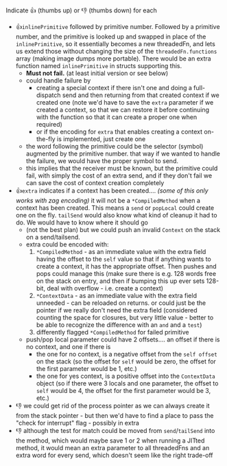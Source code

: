 Indicate 👍 (thumbs up) or 👎 (thumbs down) for each

- 👍`inlinePrimitive` followed by primitive number. Followed by a primitive number, and the primitive is looked up and swapped in place of the `inlinePrimitive`, so it essentially becomes a new threadedFn, and lets us extend those without changing the size of the `threadedFn.functions` array (making image dumps more portable).  There would be an extra function named `inlinePrimitive` in structs supporting this.
	- **Must not fail.** (at least initial version or see below)
	- could handle failure by 
		- creating a special context if there isn't one and doing a full-dispatch send and then returning from that created context if we created one (note we'd have to save the `extra` parameter if we created a context, so that we can restore it before continuing with the function so that it can create a proper one when required)
		- or if the encoding for `extra` that enables creating a context on-the-fly is implemented, just create one
	- the word following the primitive could be the selector (symbol) augmented by the primitive number. that way if we wanted to handle the failure, we would have the proper symbol to send.
	- this implies that the receiver must be known, but the primitive could fail, with simply the cost of an extra send, and if they don't fail we can save the cost of context creation completely
- 👍`extra` indicates if a context has been created.... *(some of this only works with zag encoding)* it will not be a `*CompiledMethod` when a context has been created. This means a `send` or `popLocal` could create one on the fly. `tailSend` would also know what kind of cleanup it had to do. We would have to know where it should go
	- (not the best plan) but we could push an invalid `Context` on the stack on a send/tailsend. 
	- extra could be encoded with:
		1. `*CompiledMethod` - as an immediate value with the extra field having the offset to the `self` value so that if anything wants to create a context, it has the appropriate offset. Then pushes and pops could manage this (make sure there is e.g. 128 words free on the stack on entry, and then if bumping this up ever sets 128-bit, deal with overflow - i.e. create a context)
		2. `*ContextData` - as an immediate value with the extra field unneeded - can be reloaded on returns. or could just be the pointer if we really don't need the extra field (considered counting the space for closures, but very little value - better to be able to recognize the difference with an `and` and a `test`)
		3. differently flagged `*CompiledMethod` for failed primitive
	- push/pop local parameter could have 2 offsets.... an offset if there is no context, and one if there is
		- the one for no context, is a negative offset from the `self offset` on the stack (so the offset for `self` would be zero, the offset for the first parameter would be 1, etc.)
		- the one for yes context, is a positive offset into the `ContextData` object (so if there were 3 locals and one parameter, the offset to `self` would be 4, the offset for the first parameter would be 3, etc.)
- 👎 we could get rid of the process pointer as we can always create it from the stack pointer - but then we'd have to find a place to pass the "check for interrupt" flag - possibly in extra
- 👎 although the test for match could be moved from `send`/`tailSend` into the method, which would maybe save 1 or 2 when running a JITted method, it would mean an extra parameter to all threadedFns and an extra word for every send, which doesn't seem like the right trade-off

